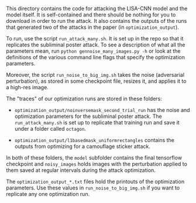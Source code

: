 This directory contains the code for attacking the LISA-CNN model and the model itself. It is self-contained and there should be nothing for you to download in order to run the attack. It also contains the outputs of the runs that generated two of the attacks in the paper (in `optimization_output`).

To run, use the script `run_attack_many.sh`. It is set up in the repo so that it replicates the subliminal poster attack. To see a description of what all the parameters mean, run `python gennoise_many_images.py -h` or look at the definitions of the various command line flags that specify the optimization parameters.

Moreover, the script `run_noise_to_big_img.sh` takes the noise (adversarial perturbation), as stored in some checkpoint file, resizes it, and applies it to a high-res image. 

The "traces" of our optimization runs are stored in these folders:
* `optimization_output/noinversemask_second_trial_run` has the noise and optimization parameters for the subliminal poster attack. The `run_attack_many.sh` is set up to replicate that training run and save it under a folder called `octagon`.

* `optimization_output/l1basedmask_uniformrectangles` contains the outputs from optimizing for a camouflage sticker attack.

In both of these folders, the `model` subfolder contains the final tensorflow checkpoint and `noisy_images` holds images with the perturbation applied to them saved at regular intervals during the attack optimization. 

The `optimization_output_*.txt` files hold the printouts of the optimization parameters. Use these values in `run_noise_to_big_img.sh`  if you want to replicate any one optimization run.